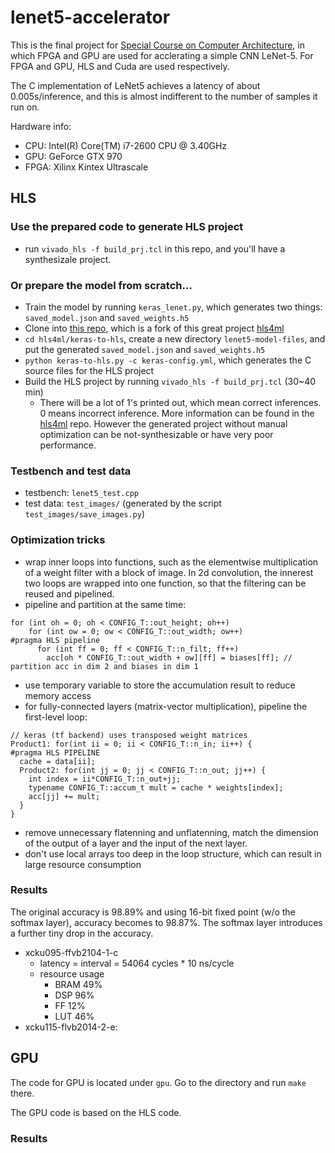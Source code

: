 # lenet5-accelerator
This is the final project for [Special Course on Computer Architecture](http://www.am.ics.keio.ac.jp/comparc/), in which FPGA and GPU are used for acclerating a simple CNN LeNet-5. For FPGA and GPU, HLS and Cuda are used respectively.

The C implementation of LeNet5 achieves a latency of about 0.005s/inference, and this is almost indifferent to the number of samples it run on.

Hardware info:
- CPU: Intel(R) Core(TM) i7-2600 CPU @ 3.40GHz
- GPU: GeForce GTX 970
- FPGA: Xilinx Kintex Ultrascale

## HLS
### Use the prepared code to generate HLS project
- run `vivado_hls -f build_prj.tcl` in this repo, and you'll have a synthesizale project.
### Or prepare the model from scratch...
- Train the model by running `keras_lenet.py`, which generates two things: `saved_model.json` and `saved_weights.h5`
- Clone into [this repo](https://github.com/sherylll/hls4ml), which is a fork of this great project [hls4ml](https://github.com/hls-fpga-machine-learning/hls4ml)
- `cd hls4ml/keras-to-hls`, create a new directory `lenet5-model-files`, and put the generated `saved_model.json` and `saved_weights.h5`
- `python keras-to-hls.py -c keras-config.yml`, which generates the C source files for the HLS project
- Build the HLS project by running `vivado_hls -f build_prj.tcl` (30~40 min)
  - There will be a lot of 1's printed out, which mean correct inferences. 0 means incorrect inference.
More information can be found in the [hls4ml](https://github.com/hls-fpga-machine-learning/hls4ml) repo. However the generated project without manual optimization can be not-synthesizable or have very poor performance.
### Testbench and test data
- testbench: `lenet5_test.cpp`
- test data: `test_images/` (generated by the script `test_images/save_images.py`) 
### Optimization tricks
- wrap inner loops into functions, such as the elementwise multiplication of a weight filter with a block of image. In 2d convolution, the innerest two loops are wrapped into one function, so that the filtering can be reused and pipelined.
- pipeline and partition at the same time:
```
for (int oh = 0; oh < CONFIG_T::out_height; oh++)
    for (int ow = 0; ow < CONFIG_T::out_width; ow++)
#pragma HLS pipeline
      for (int ff = 0; ff < CONFIG_T::n_filt; ff++)
        acc[oh * CONFIG_T::out_width + ow][ff] = biases[ff]; // partition acc in dim 2 and biases in dim 1
```
- use temporary variable to store the accumulation result to reduce memory access
- for fully-connected layers (matrix-vector multiplication), pipeline the first-level loop:
```
// keras (tf backend) uses transposed weight matrices
Product1: for(int ii = 0; ii < CONFIG_T::n_in; ii++) {
#pragma HLS PIPELINE
  cache = data[ii];
  Product2: for(int jj = 0; jj < CONFIG_T::n_out; jj++) {
    int index = ii*CONFIG_T::n_out+jj;
    typename CONFIG_T::accum_t mult = cache * weights[index];
    acc[jj] += mult;
  }
}
```
- remove unnecessary flatenning and unflatenning, match the dimension of the output of a layer and the input of the next layer.
- don't use local arrays too deep in the loop structure, which can result in large resource consumption

### Results
The original accuracy is 98.89% and using 16-bit fixed point (w/o the softmax layer), accuracy becomes to 98.87%. The softmax layer introduces a further tiny drop in the accuracy.

- xcku095-ffvb2104-1-c
  - latency = interval = 54064 cycles * 10 ns/cycle
  - resource usage
    - BRAM 49%
    - DSP 96%
    - FF 12%
    - LUT 46%
- xcku115-flvb2014-2-e:

## GPU
The code for GPU is located under `gpu`. Go to the directory and run `make` there. 

The GPU code is based on the HLS code.

### Results

